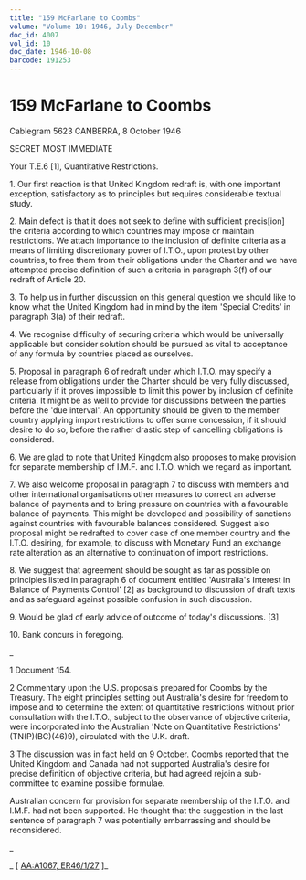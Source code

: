 ```yaml
---
title: "159 McFarlane to Coombs"
volume: "Volume 10: 1946, July-December"
doc_id: 4007
vol_id: 10
doc_date: 1946-10-08
barcode: 191253
---
```


# 159 McFarlane to Coombs

Cablegram 5623 CANBERRA, 8 October 1946

SECRET MOST IMMEDIATE

Your T.E.6 [1], Quantitative Restrictions.

1\. Our first reaction is that United Kingdom redraft is, with one important exception, satisfactory as to principles but requires considerable textual study.

2\. Main defect is that it does not seek to define with sufficient precis[ion] the criteria according to which countries may impose or maintain restrictions. We attach importance to the inclusion of definite criteria as a means of limiting discretionary power of I.T.O., upon protest by other countries, to free them from their obligations under the Charter and we have attempted precise definition of such a criteria in paragraph 3(f) of our redraft of Article 20.

3\. To help us in further discussion on this general question we should like to know what the United Kingdom had in mind by the item 'Special Credits' in paragraph 3(a) of their redraft.

4\. We recognise difficulty of securing criteria which would be universally applicable but consider solution should be pursued as vital to acceptance of any formula by countries placed as ourselves.

5\. Proposal in paragraph 6 of redraft under which I.T.O. may specify a release from obligations under the Charter should be very fully discussed, particularly if it proves impossible to limit this power by inclusion of definite criteria. It might be as well to provide for discussions between the parties before the 'due interval'. An opportunity should be given to the member country applying import restrictions to offer some concession, if it should desire to do so, before the rather drastic step of cancelling obligations is considered.

6\. We are glad to note that United Kingdom also proposes to make provision for separate membership of I.M.F. and I.T.O. which we regard as important.

7\. We also welcome proposal in paragraph 7 to discuss with members and other international organisations other measures to correct an adverse balance of payments and to bring pressure on countries with a favourable balance of payments. This might be developed and possibility of sanctions against countries with favourable balances considered. Suggest also proposal might be redrafted to cover case of one member country and the I.T.O. desiring, for example, to discuss with Monetary Fund an exchange rate alteration as an alternative to continuation of import restrictions.

8\. We suggest that agreement should be sought as far as possible on principles listed in paragraph 6 of document entitled 'Australia's Interest in Balance of Payments Control' [2] as background to discussion of draft texts and as safeguard against possible confusion in such discussion.

9\. Would be glad of early advice of outcome of today's discussions. [3]

10\. Bank concurs in foregoing.

_

1 Document 154.

2 Commentary upon the U.S. proposals prepared for Coombs by the Treasury. The eight principles setting out Australia's desire for freedom to impose and to determine the extent of quantitative restrictions without prior consultation with the I.T.O., subject to the observance of objective criteria, were incorporated into the Australian 'Note on Quantitative Restrictions' (TN(P)(BC)(46)9), circulated with the U.K. draft.

3 The discussion was in fact held on 9 October. Coombs reported that the United Kingdom and Canada had not supported Australia's desire for precise definition of objective criteria, but had agreed rejoin a sub-committee to examine possible formulae.

Australian concern for provision for separate membership of the I.T.O. and I.M.F. had not been supported. He thought that the suggestion in the last sentence of paragraph 7 was potentially embarrassing and should be reconsidered.

_

_ [ [AA:A1067, ER46/1/27](http://www.naa.gov.au/cgi-bin/Search?O=I&Number=191253) ]_

